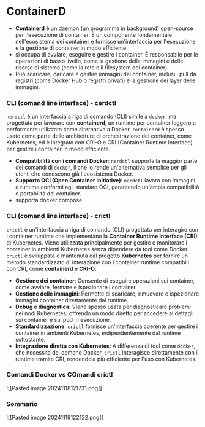 # ContainerD
- **Containerd** è un daemon (un programma in background) open-source per l'esecuzione di container. È un componente fondamentale nell'ecosistema dei container e fornisce un'interfaccia per l'esecuzione e la gestione di container in modo efficiente.
- si occupa di avviare, eseguire e gestire i container. È responsabile per le operazioni di basso livello, come la gestione delle immagini e delle risorse di sistema (come la rete e il filesystem dei container).
- Può scaricare, caricare e gestire immagini dei container, inclusi i pull da registri (come Docker Hub o registri privati) e la gestione dei layer delle immagini.

### CLI (comand line interface) - cerdctl
`nerdctl` è un'interfaccia a riga di comando (CLI) simile a `docker`, ma progettata per lavorare con **containerd**, un runtime per container leggero e performante utilizzato come alternativa a Docker. `containerd` è spesso usato come parte delle architetture di orchestrazione dei container, come Kubernetes, ed è integrato con CRI-O e CRI (Container Runtime Interface) per gestire i container in modo efficiente.

- **Compatibilità con i comandi Docker**: `nerdctl` supporta la maggior parte dei comandi di `docker`, il che lo rende un'alternativa semplice per gli utenti che conoscono già l'ecosistema Docker.
- **Supporto OCI (Open Container Initiative)**: `nerdctl` lavora con immagini e runtime conformi agli standard OCI, garantendo un'ampia compatibilità e portabilità dei container.
- supporta docker compose

### CLI (comand line interface) - crictl
`crictl` è un'interfaccia a riga di comando (CLI) progettata per interagire con i container runtime che implementano la **Container Runtime Interface (CRI)** di Kubernetes. Viene utilizzata principalmente per gestire e monitorare i container in ambienti Kubernetes senza dipendere da tool come Docker. `crictl` è sviluppata e mantenuta dal progetto **Kubernetes** per fornire un metodo standardizzato di interazione con i container runtime compatibili con CRI, come **containerd** e **CRI-O**.

- **Gestione dei container**: Consente di eseguire operazioni sui container, come avviare, fermare e ispezionare i container.
- **Gestione delle immagini**: Permette di scaricare, rimuovere e ispezionare immagini container direttamente dal runtime.
- **Debug e diagnostica**: Viene spesso usata per diagnosticare problemi nei nodi Kubernetes, offrendo un modo diretto per accedere ai dettagli sui container e sui pod in esecuzione.
- **Standardizzazione**: `crictl` fornisce un'interfaccia coerente per gestire i container in ambienti Kubernetes, indipendentemente dal runtime sottostante.
- **Integrazione diretta con Kubernetes**: A differenza di tool come `docker`, che necessita del demone Docker, `crictl` interagisce direttamente con il runtime tramite CRI, rendendola più efficiente per l'uso con Kubernetes.


### Comandi Docker vs COmandi crictl
![[Pasted image 20241118121731.png]]


### Sommario
![[Pasted image 20241118122122.png]]